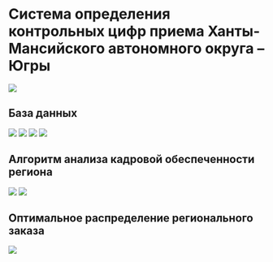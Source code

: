 # Система определения контрольных цифр приема Ханты-Мансийского автономного округа – Югры

![](images/2019-09-07_19-57-06.png)

## **База данных**
![](images/2019-09-07_20-04-46.png)
![](images/2019-09-07_20-05-27.png)
![](images/2019-09-07_20-07-05.png)
![](images/2019-09-07_20-08-30.png)

## **Алгоритм анализа кадровой обеспеченности региона**
![](images/2019-09-07_20-08-54.png)
![](images/2019-09-07_20-09-16.png)

## **Оптимальное распределение регионального заказа**
![](images/2019-09-07_20-09-35.png)
